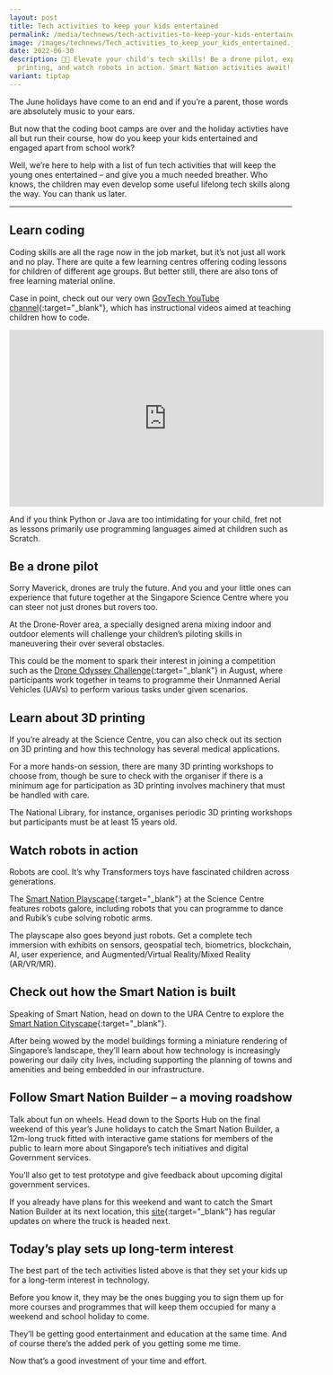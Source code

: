 ```yaml
---
layout: post
title: Tech activities to keep your kids entertained
permalink: /media/technews/tech-activities-to-keep-your-kids-entertained/
image: /images/technews/Tech_activities_to_keep_your_kids_entertained.jpg
date: 2022-06-30
description: 🚁🌐 Elevate your child's tech skills! Be a drone pilot, explore 3D
  printing, and watch robots in action. Smart Nation activities await! 🤖👩‍💻
variant: tiptap
---
```

The June holidays have come to an end and if you’re a parent, those words are absolutely music to your ears. 

But now that the coding boot camps are over and the holiday activties have all but run their course, how do you keep your kids entertained and engaged apart from school work?

Well, we’re here to help with a list of fun tech activities that will keep the young ones entertained – and give you a much needed breather. Who knows, the children may even develop some useful lifelong tech skills along the way. You can thank us later. 


---

## Learn coding 

Coding skills are all the rage now in the job market, but it’s not just all work and no play. There are quite a few learning centres offering coding lessons for children of different age groups. But better still, there are also tons of free learning material online. 

Case in point, check out our very own [GovTech YouTube channel](https://www.youtube.com/c/GovTechSG){:target="_blank"}, which has instructional videos aimed at teaching children how to code.  

<iframe width="560" height="315" src="https://www.youtube.com/embed/MfkeAoVo4Vo" title="YouTube video player" frameborder="0" allow="accelerometer; autoplay; clipboard-write; encrypted-media; gyroscope; picture-in-picture" allowfullscreen=""></iframe>


And if you think Python or Java are too intimidating for your child, fret not as lessons primarily use programming languages aimed at children such as Scratch. 

## Be a drone pilot

Sorry Maverick, drones are truly the future. And you and your little ones can experience that future together at the Singapore Science Centre where you can steer not just drones but rovers too. 

At the Drone-Rover area, a specially designed arena mixing indoor and outdoor elements will challenge your children’s piloting skills in maneuvering their over several obstacles. 
 
This could be the moment to spark their interest in joining a competition such as the [Drone Odyssey Challenge](https://www.stemacademy.sg/drone-odyssey-challenge){:target="_blank"} in August, where participants work together in teams to programme their Unmanned Aerial Vehicles (UAVs) to perform various tasks under given scenarios.

## Learn about 3D printing

If you’re already at the Science Centre, you can also check out its section on 3D printing and how this technology has several medical applications. 

For a more hands-on session, there are many 3D printing workshops to choose from, though be sure to check with the organiser if there is a minimum age for participation as 3D printing involves machinery that must be handled with care. 

The National Library, for instance, organises periodic 3D printing workshops but participants must be at least 15 years old. 

## Watch robots in action

Robots are cool. It’s why Transformers toys have fascinated children across generations. 

The [Smart Nation Playscape](https://www.smartnation.gov.sg/community/showcases/playscape){:target="_blank"} at the Science Centre features robots galore, including robots that you can programme to dance and Rubik’s cube solving robotic arms.

The playscape also goes beyond just robots. Get a complete tech immersion with exhibits on sensors, geospatial tech, biometrics, blockchain, AI, user experience, and Augmented/Virtual Reality/Mixed Reality (AR/VR/MR). 

## Check out how the Smart Nation is built

Speaking of Smart Nation, head on down to the URA Centre to explore the [Smart Nation Cityscape](https://www.smartnation.gov.sg/community/showcases/cityscape){:target="_blank"}. 

After being wowed by the model buildings forming a miniature rendering of Singapore’s landscape, they’ll learn about how technology is increasingly powering our daily city lives, including supporting the planning of towns and amenities and being embedded in our infrastructure. 

## Follow Smart Nation Builder – a moving roadshow

Talk about fun on wheels. Head down to the Sports Hub on the final weekend of this year’s June holidays to catch the Smart Nation Builder, a 12m-long truck fitted with interactive game stations for members of the public to learn more about Singapore’s tech initiatives and digital Government services. 

You’ll also get to test prototype and give feedback about upcoming digital government services. 

If you already have plans for this weekend and want to catch the Smart Nation Builder at its next location, this [site](https://www.smartnation.gov.sg/community/showcases/builder){:target="_blank"} has regular updates on where the truck is headed next. 

## Today’s play sets up long-term interest

The best part of the tech activities listed above is that they set your kids up for a long-term interest in technology.

Before you know it, they may be the ones bugging you to sign them up for more courses and programmes that will keep them occupied for many a weekend and school holiday to come. 

They’ll be getting good entertainment and education at the same time. And of course there’s the added perk of you getting some me time. 

Now that’s a good investment of your time and effort.